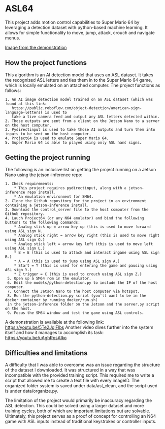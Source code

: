 # ASL64

This project adds motion control capabilities to Super Mario 64 by leveraging a detection dataset with python-based machine learning. It allows for simple functionality to move, jump, attack, crouch and navigate menus. 

[Image from the demonstration](https://i.imgur.com/Ws86dyR.png)


## How the project functions

This algorithm is an AI detection model that uses an ASL dataset. It takes the recognized ASL letters and ties them in to the Super Mario 64 game, which is locally emulated on an attached computer. The project functions as follows:

    1. An AI image detection model trained on an ASL dataset (which was found at this link: 
       https://public.roboflow.com/object-detection/american-sign-language-letters) is used to 
       take a live camera feed and output any ASL letters detected within. 
    2. Those outputs are sent from a client on the Jetson Nano to a server on the host computer. 
    3. Pydirectinput is used to take those AI outputs and turn them into inputs to be sent on the host computer.
    4. Project64 is used to emulate Super Mario 64. 
    5. Super Mario 64 is able to played using only ASL hand signs. 
   

## Getting the project running

The following is an inclusive list on getting the project running on a Jetson Nano using the jetson-inference repo: 

    1. Check requirements:
        * This project requires pydirectinput, along with a jetson-inference repo install.
        * An emulation environment for SM64.
    2. Clone the Github repository for the project in an environment containing a jetson-inference install.
    3. Download the control_server file to the host computer from the Github repository.
    4. Lauch Project64 (or any N64 emulator) and bind the following buttons to the following commands:
        * Analog stick up = arrow key up (this is used to move forward using ASL sign N.
        * Analog stick right = arrow key right (this is used to move right using ASL sign Q.)
        * Analog stick left = arrow key left (this is used to move left using ASL sign L.)
        * B = B (this is used to attack and interact ingame using ASL sign B.)
        * A = A (this is used to jump using ASL sign A.)
        * Start = Y (this is used for entering the game and pausing using ASL sign Y.)
        * Z trigger = C (this is used to crouch using ASL sign Z.)
     5. Open up a SM64 rom in the emulator.
     6. Edit the models/python-detection.py to include the IP of the host computer.
     7. Connect the Jetson Nano to the host computer via hotspot.
     8. Run the python-detection.py script (you'll want to be in the docker container by running docker/run.sh)
     in the jetson-inference folder on the Jetson and the server.py script on the host.
     9. Focus the SM64 window and test the game using ASL controls.

A demonstration is available at the following link: https://youtu.be/5Te2JgiFlbs
Another video dives further into the system itself and how it manages to accomplish its task: https://youtu.be/uAghRpsAIko

## Difficulties and limitations

A difficulty that I was able to overcome was an issue regarding the structure of the dataset I downloaded. 
It was structured in a way that was incompatible with the provided training script. This
required me to write a script that allowed me to create a text file with every imageID.
The organized folder system is saved under data/asl_clean, and the script used is under data/organize.py.

The limitation of the project would primarily be inaccuracy regarding the ASL detection.
This could be solved using a larger dataset and more training cycles, both of which are 
important limitations but are solvable. Ultimately, this project serves as a proof of 
concept for controlling an N64 game with ASL inputs instead of traditional keystrokes
or controller inputs.


